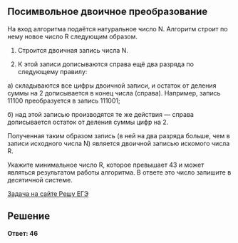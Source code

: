 ## Посимвольное двоичное преобразование

На вход алгоритма подаётся натуральное число N. Алгоритм строит по нему новое число R следующим образом.

1) Строится двоичная запись числа N.

2) К этой записи дописываются справа ещё два разряда по следующему правилу:

а) складываются все цифры двоичной записи, и остаток от деления суммы на 2 дописывается в конец числа (справа). Например, запись 11100 преобразуется в запись 111001;

б) над этой записью производятся те же действия — справа дописывается остаток от деления суммы цифр на 2.

Полученная таким образом запись (в ней на два разряда больше, чем в записи исходного числа N) является двоичной записью искомого числа R.

Укажите минимальное число R, которое превышает 43 и может являться результатом работы алгоритма. В ответе это число запишите в десятичной системе.

[Задача на сайте Решу ЕГЭ](https://inf-ege.sdamgia.ru/problem?id=8094)

## Решение

**Ответ: 46**